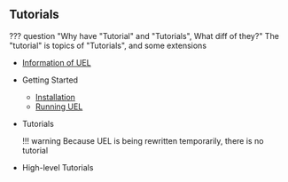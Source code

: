 ## Tutorials

??? question "Why have "Tutorial" and "Tutorials", What diff of they?"
    The "tutorial" is topics of "Tutorials", and some extensions

- [Information of UEL](./information.md)
    
- Getting Started
    - [Installation](./getting-started/installation.md)
    - [Running UEL](./getting-started/running.md)

- Tutorials

    !!! warning
        Because UEL is being rewritten temporarily, there is no tutorial

- High-level Tutorials